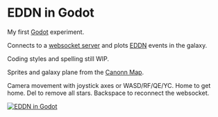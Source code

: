 EDDN in Godot
=============

My first [Godot](https://godotengine.org/) experiment.

Connects to a [websocket server](https://eddn-realtime.space/) and
plots [EDDN](https://github.com/EDCD/EDDN) events in the galaxy.

Coding styles and spelling still WIP.

Sprites and galaxy plane from the [Canonn Map](https://map.canonn.tech/).

Camera movement with joystick axes or WASD/RF/QE/YC.
Home to get home. Del to remove all stars.
Backspace to reconnect the websocket.

[![EDDN in Godot](https://img.youtube.com/vi/S_Mk0Nnx4aM/0.jpg)](https://www.youtube.com/watch?v=S_Mk0Nnx4aM "EDDN in Godot")
